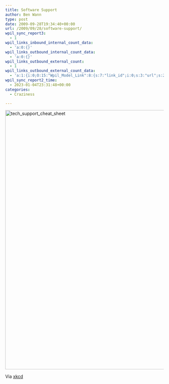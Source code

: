 ```yaml
---
title: Software Support
author: Ben Wann
type: post
date: 2009-09-28T19:34:40+00:00
url: /2009/09/28/software-support/
wpil_sync_report3:
  - 1
wpil_links_inbound_internal_count_data:
  - 'a:0:{}'
wpil_links_outbound_internal_count_data:
  - 'a:0:{}'
wpil_links_outbound_external_count:
  - 1
wpil_links_outbound_external_count_data:
  - 'a:1:{i:0;O:15:"Wpil_Model_Link":8:{s:7:"link_id";i:0;s:3:"url";s:20:"http://xkcd.com/627/";s:4:"host";s:8:"xkcd.com";s:8:"internal";b:0;s:4:"post";N;s:6:"anchor";s:4:"xkcd";s:15:"added_by_plugin";b:0;s:8:"location";s:7:"content";}}'
wpil_sync_report2_time:
  - 2023-01-04T23:31:48+00:00
categories:
  - Craziness

---
```

<img decoding="async" loading="lazy" src="https://benwann.com/wp-content/uploads/2009/09/tech_support_cheat_sheet.png" alt="tech_support_cheat_sheet" title="tech_support_cheat_sheet" width="732" height="823" class="alignnone size-full wp-image-281" />

Via [xkcd][1]

 [1]: http://xkcd.com/627/